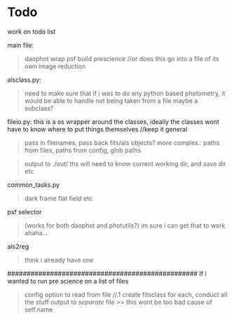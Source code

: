 # Todo

work on todo list

main file:
> daophot wrap
> psf build
> prescience //or does this go into a file of its own 
> image reduction

alsclass.py:
> need to make sure that if i was to do any python based photometry, it would be able to handle not being taken from a file
> maybe a subclass?

fileio.py:
this is a os wrapper around the classes, ideally the classes wont have to know where to put things themselves //keep it general
> pass in filenames, pass back fits/als objects?
> more complex.. paths from files, paths from config, glob paths

> output to ./out/
> ths will need to know current working dir, and save dir etc

common_tasks.py
> dark frame flat field etc
> 

psf selector 
> (works for both daophot and photutils?) im sure i can get that to work ahaha...

als2reg
> think i already have one





#################################################
If i wanted to run pre science on a list of files
> config option to read from file     //.1
> create fitsclass for each, conduct all the stuff
> output to *separate* file >> this wont be too bad cause of self.name

